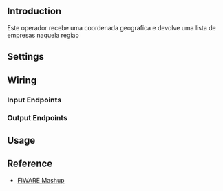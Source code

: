## Introduction

Este operador recebe uma coordenada geografica e devolve uma lista de empresas naquela regiao

## Settings

## Wiring

### Input Endpoints

### Output Endpoints

## Usage

## Reference

- [FIWARE Mashup](https://mashup.lab.fiware.org/)
